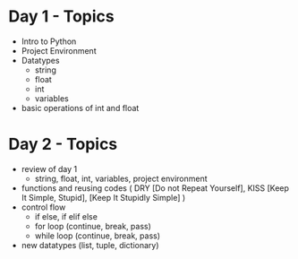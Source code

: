 # Day 1 - Topics
- Intro to Python
- Project Environment
- Datatypes
  - string
  - float
  - int
  - variables
- basic operations of int and float

# Day 2 - Topics
- review of day 1
  - string, float, int, variables, project environment
- functions and reusing codes (
  DRY [Do not Repeat Yourself], 
  KISS [Keep It Simple, Stupid], [Keep It Stupidly Simple]
  )
- control flow
    - if else, if elif else
    - for loop (continue, break, pass)
    - while loop (continue, break, pass)
- new datatypes (list, tuple, dictionary)
